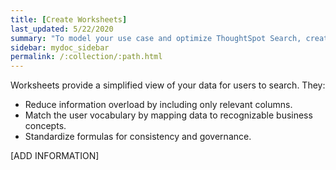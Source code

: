 ```yaml
---
title: [Create Worksheets]
last_updated: 5/22/2020
summary: "To model your use case and optimize ThoughtSpot Search, create a Worksheet."
sidebar: mydoc_sidebar
permalink: /:collection/:path.html
---
```

Worksheets provide a simplified view of your data for users to search. They:

- Reduce information overload by including only relevant columns.
- Match the user vocabulary by mapping data to recognizable business concepts.
- Standardize formulas for consistency and governance.  

[ADD INFORMATION]
